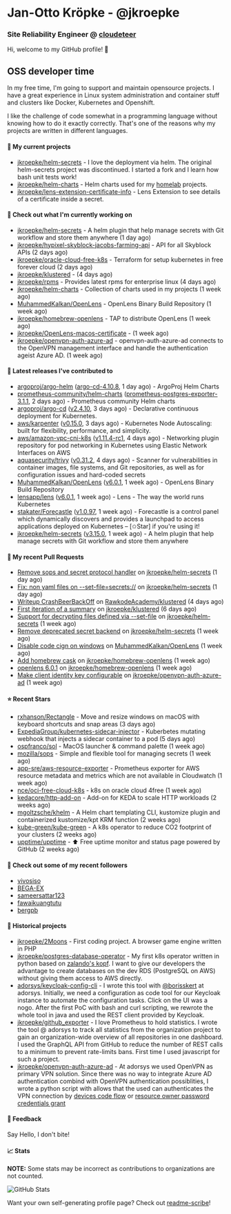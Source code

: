 # Jan-Otto Kröpke - @jkroepke
### Site Reliability Engineer @ [cloudeteer](https://github.com/adorsys)

Hi, welcome to my GitHub profile! 👋

## OSS developer time
In my free time, I'm going to support and maintain opensource projects. I have a great experience in Linux system administration and container stuff and clusters like Docker, Kubernetes and Openshift.

I like the challenge of code somewhat in a programming language without knowing how to do it exactly correctly. That's one of the reasons why my projects are written in different languages.

#### 🌱 My current projects
- [jkroepke/helm-secrets](https://github.com/jkroepke/helm-secrets) - I love the deployment via helm. The original helm-secrets project was discontinued. I started a fork and I learn how bash unit tests work!
- [jkroepke/helm-charts](https://github.com/jkroepke/helm-charts) - Helm charts used for my [homelab](https://github.com/jkroepke/homelab) projects.
- [jkroepke/lens-extension-certificate-info](https://github.com/jkroepke/lens-extension-certificate-info) - Lens Extension to see details of a certificate inside a secret.

#### 👷 Check out what I'm currently working on

- [jkroepke/helm-secrets](https://github.com/jkroepke/helm-secrets) - A helm plugin that help manage secrets with Git workflow and store them anywhere (1 day ago)
- [jkroepke/hypixel-skyblock-jacobs-farming-api](https://github.com/jkroepke/hypixel-skyblock-jacobs-farming-api) - API for all Skyblock APIs (2 days ago)
- [jkroepke/oracle-cloud-free-k8s](https://github.com/jkroepke/oracle-cloud-free-k8s) - Terraform for setup kubernetes in free forever cloud (2 days ago)
- [jkroepke/klustered](https://github.com/jkroepke/klustered) -  (4 days ago)
- [jkroepke/rpms](https://github.com/jkroepke/rpms) - Provides latest rpms for enterprise linux (4 days ago)
- [jkroepke/helm-charts](https://github.com/jkroepke/helm-charts) - Collection of charts used in my projects (1 week ago)
- [MuhammedKalkan/OpenLens](https://github.com/MuhammedKalkan/OpenLens) - OpenLens Binary Build Repository (1 week ago)
- [jkroepke/homebrew-openlens](https://github.com/jkroepke/homebrew-openlens) - TAP to distribute OpenLens (1 week ago)
- [jkroepke/OpenLens-macos-certificate](https://github.com/jkroepke/OpenLens-macos-certificate) -  (1 week ago)
- [jkroepke/openvpn-auth-azure-ad](https://github.com/jkroepke/openvpn-auth-azure-ad) - openvpn-auth-azure-ad connects to the OpenVPN management interface and handle the authentication ageist Azure AD. (1 week ago)

#### 🔭 Latest releases I've contributed to

- [argoproj/argo-helm](https://github.com/argoproj/argo-helm) ([argo-cd-4.10.8](https://github.com/argoproj/argo-helm/releases/tag/argo-cd-4.10.8), 1 day ago) - ArgoProj Helm Charts
- [prometheus-community/helm-charts](https://github.com/prometheus-community/helm-charts) ([prometheus-postgres-exporter-3.1.1](https://github.com/prometheus-community/helm-charts/releases/tag/prometheus-postgres-exporter-3.1.1), 2 days ago) - Prometheus community Helm charts
- [argoproj/argo-cd](https://github.com/argoproj/argo-cd) ([v2.4.10](https://github.com/argoproj/argo-cd/releases/tag/v2.4.10), 3 days ago) - Declarative continuous deployment for Kubernetes.
- [aws/karpenter](https://github.com/aws/karpenter) ([v0.15.0](https://github.com/aws/karpenter/releases/tag/v0.15.0), 3 days ago) - Kubernetes Node Autoscaling: built for flexibility, performance, and simplicity.
- [aws/amazon-vpc-cni-k8s](https://github.com/aws/amazon-vpc-cni-k8s) ([v1.11.4-rc1](https://github.com/aws/amazon-vpc-cni-k8s/releases/tag/v1.11.4-rc1), 4 days ago) - Networking plugin repository for pod networking in Kubernetes using Elastic Network Interfaces on AWS
- [aquasecurity/trivy](https://github.com/aquasecurity/trivy) ([v0.31.2](https://github.com/aquasecurity/trivy/releases/tag/v0.31.2), 4 days ago) - Scanner for vulnerabilities in container images, file systems, and Git repositories, as well as for configuration issues and hard-coded secrets
- [MuhammedKalkan/OpenLens](https://github.com/MuhammedKalkan/OpenLens) ([v6.0.1](https://github.com/MuhammedKalkan/OpenLens/releases/tag/v6.0.1), 1 week ago) - OpenLens Binary Build Repository
- [lensapp/lens](https://github.com/lensapp/lens) ([v6.0.1](https://github.com/lensapp/lens/releases/tag/v6.0.1), 1 week ago) - Lens - The way the world runs Kubernetes
- [stakater/Forecastle](https://github.com/stakater/Forecastle) ([v1.0.97](https://github.com/stakater/Forecastle/releases/tag/v1.0.97), 1 week ago) - Forecastle is a control panel which dynamically discovers and provides a launchpad to access applications deployed on Kubernetes  – [✩Star] if you&#39;re using it!
- [jkroepke/helm-secrets](https://github.com/jkroepke/helm-secrets) ([v3.15.0](https://github.com/jkroepke/helm-secrets/releases/tag/v3.15.0), 1 week ago) - A helm plugin that help manage secrets with Git workflow and store them anywhere

#### 🔨 My recent Pull Requests

- [Remove sops and secret protocol handler](https://github.com/jkroepke/helm-secrets/pull/256) on [jkroepke/helm-secrets](https://github.com/jkroepke/helm-secrets) (1 day ago)
- [Fix: non yaml files on --set-file=secrets://](https://github.com/jkroepke/helm-secrets/pull/255) on [jkroepke/helm-secrets](https://github.com/jkroepke/helm-secrets) (1 day ago)
- [Writeup CrashBeerBackOff](https://github.com/RawkodeAcademy/klustered/pull/29) on [RawkodeAcademy/klustered](https://github.com/RawkodeAcademy/klustered) (4 days ago)
- [First iteration of a summary](https://github.com/jkroepke/klustered/pull/5) on [jkroepke/klustered](https://github.com/jkroepke/klustered) (6 days ago)
- [Support for decrypting files defined via --set-file](https://github.com/jkroepke/helm-secrets/pull/252) on [jkroepke/helm-secrets](https://github.com/jkroepke/helm-secrets) (1 week ago)
- [Remove deprecated secret backend](https://github.com/jkroepke/helm-secrets/pull/251) on [jkroepke/helm-secrets](https://github.com/jkroepke/helm-secrets) (1 week ago)
- [Disable code cign on windows](https://github.com/MuhammedKalkan/OpenLens/pull/32) on [MuhammedKalkan/OpenLens](https://github.com/MuhammedKalkan/OpenLens) (1 week ago)
- [Add homebrew cask](https://github.com/jkroepke/homebrew-openlens/pull/8) on [jkroepke/homebrew-openlens](https://github.com/jkroepke/homebrew-openlens) (1 week ago)
- [openlens 6.0.1](https://github.com/jkroepke/homebrew-openlens/pull/7) on [jkroepke/homebrew-openlens](https://github.com/jkroepke/homebrew-openlens) (1 week ago)
- [Make client identity key configurable](https://github.com/jkroepke/openvpn-auth-azure-ad/pull/14) on [jkroepke/openvpn-auth-azure-ad](https://github.com/jkroepke/openvpn-auth-azure-ad) (1 week ago)

#### ⭐ Recent Stars

- [rxhanson/Rectangle](https://github.com/rxhanson/Rectangle) - Move and resize windows on macOS with keyboard shortcuts and snap areas (3 days ago)
- [ExpediaGroup/kubernetes-sidecar-injector](https://github.com/ExpediaGroup/kubernetes-sidecar-injector) - Kuberbetes mutating webhook that injects a sidecar container to a pod (5 days ago)
- [ospfranco/sol](https://github.com/ospfranco/sol) - MacOS launcher &amp; command palette (1 week ago)
- [mozilla/sops](https://github.com/mozilla/sops) - Simple and flexible tool for managing secrets (1 week ago)
- [app-sre/aws-resource-exporter](https://github.com/app-sre/aws-resource-exporter) - Prometheus exporter for AWS resource metadata and metrics which are not available in Cloudwatch (1 week ago)
- [nce/oci-free-cloud-k8s](https://github.com/nce/oci-free-cloud-k8s) - k8s on oracle cloud 4free (1 week ago)
- [kedacore/http-add-on](https://github.com/kedacore/http-add-on) - Add-on for KEDA to scale HTTP workloads (2 weeks ago)
- [mgoltzsche/khelm](https://github.com/mgoltzsche/khelm) - A Helm chart templating CLI, kustomize plugin and containerized kustomize/kpt KRM function (2 weeks ago)
- [kube-green/kube-green](https://github.com/kube-green/kube-green) - A k8s operator to reduce CO2 footprint of your clusters (2 weeks ago)
- [upptime/upptime](https://github.com/upptime/upptime) - ⬆️ Free uptime monitor and status page powered by GitHub (2 weeks ago)

#### 👯 Check out some of my recent followers

- [vivosiso](https://github.com/vivosiso)
- [BEGA-EX](https://github.com/BEGA-EX)
- [sameersattar123](https://github.com/sameersattar123)
- [fawaikuangtutu](https://github.com/fawaikuangtutu)
- [bergpb](https://github.com/bergpb)

#### 📜 Historical projects
- [jkroepke/2Moons](https://github.com/jkroepke/2Moons) - First coding project. A browser game engine written in PHP
- [jkroepke/postgres-database-operator](https://github.com/jkroepke/postgres-database-operator) - My first k8s operator written in python based on [zalando's kopf](https://github.com/zalando-incubator/kopf). I want to give our developers the advantage to create databases on the dev RDS (PostgreSQL on AWS) without giving them access to AWS directly.
- [adorsys/keycloak-config-cli](https://github.com/adorsys/keycloak-config-cli) - I wrote this tool with [@borisskert](https://github.com/borisskert) at adorsys. Initially, we need a configuration as code tool for our Keycloak instance to automate the configuration tasks. Click on the UI was a nogo. After the first PoC with bash and curl scripting, we rewrote the whole tool in java and used the REST client provided by Keycloak.
- [jkroepke/github_exporter](https://github.com/jkroepke/github_exporter) - I love Prometheus to hold statistics. I wrote the tool @ adorsys to track all statistics from the organization project to gain an organization-wide overview of all repositories in one dashboard. I used the GraphQL API from GitHub to reduce the number of REST calls to a minimum to prevent rate-limits bans. First time I used javascript for such a project.
- [jkroepke/openvpn-auth-azure-ad](https://github.com/jkroepke/openvpn-auth-azure-ad) - At adorsys we used OpenVPN as primary VPN solution. Since there was no way to integrate Azure AD authentication combind with OpenVPN authentication possiblities, I wrote a python script with allows that the used can authenticates the VPN connection by [devices code flow](https://docs.microsoft.com/en-us/azure/active-directory/develop/v2-oauth2-device-code) or [resource owner password credentials grant](https://docs.microsoft.com/en-us/azure/active-directory/develop/v2-oauth-ropc)

#### 💬 Feedback

Say Hello, I don't bite!

#### 📈 Stats

**NOTE:** Some stats may be incorrect as contributions to organizations
are not counted.

![GitHub Stats](https://github-readme-stats.vercel.app/api?username=jkroepke&count_private=false&theme=tokyonight&show_icons=true)

Want your own self-generating profile page? Check out [readme-scribe](https://github.com/muesli/readme-scribe)!
